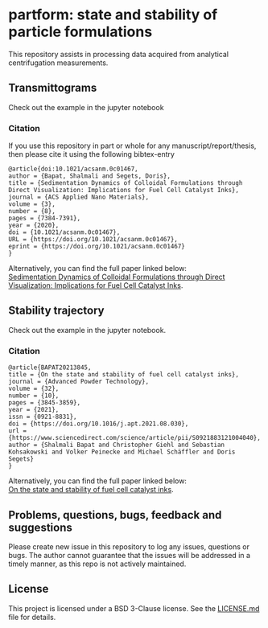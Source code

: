 # partform: state and stability of particle formulations 
This repository assists in processing data acquired from analytical centrifugation measurements.

## Transmittograms
Check out the example in the jupyter notebook

### Citation
If you use this repository in part or whole for any manuscript/report/thesis, then please cite it using the following bibtex-entry
```
@article{doi:10.1021/acsanm.0c01467,
author = {Bapat, Shalmali and Segets, Doris},
title = {Sedimentation Dynamics of Colloidal Formulations through Direct Visualization: Implications for Fuel Cell Catalyst Inks},
journal = {ACS Applied Nano Materials},
volume = {3},
number = {8},
pages = {7384-7391},
year = {2020},
doi = {10.1021/acsanm.0c01467},
URL = {https://doi.org/10.1021/acsanm.0c01467},
eprint = {https://doi.org/10.1021/acsanm.0c01467}
}
```
Alternatively, you can find the full paper linked below:  
[Sedimentation Dynamics of Colloidal Formulations through Direct Visualization: Implications for Fuel Cell Catalyst Inks](https://pubs.acs.org/doi/abs/10.1021/acsanm.0c01467).

## Stability trajectory
Check out the example in the jupyter notebook.

### Citation
```
@article{BAPAT20213845,
title = {On the state and stability of fuel cell catalyst inks},
journal = {Advanced Powder Technology},
volume = {32},
number = {10},
pages = {3845-3859},
year = {2021},
issn = {0921-8831},
doi = {https://doi.org/10.1016/j.apt.2021.08.030},
url = {https://www.sciencedirect.com/science/article/pii/S0921883121004040},
author = {Shalmali Bapat and Christopher Giehl and Sebastian Kohsakowski and Volker Peinecke and Michael Schäffler and Doris Segets}
}
```
Alternatively, you can find the full paper linked below:  
[On the state and stability of fuel cell catalyst inks](https://www.sciencedirect.com/science/article/pii/S0921883121004040).

## Problems, questions, bugs, feedback and suggestions
Please create new issue in this repository to log any issues, questions or bugs. 
The author cannot guarantee that the issues will be addressed in a timely manner, as this repo is not actively maintained.

## License
This project is licensed under a BSD 3-Clause license. See the [LICENSE.md](LICENSE.md) file for details.
